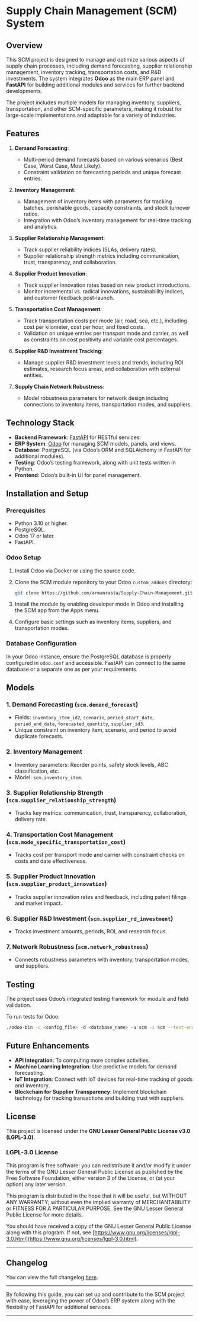 # Supply Chain Management (SCM) System

## Overview

This SCM project is designed to manage and optimize various aspects of supply chain processes, including demand forecasting, supplier relationship management, inventory tracking, transportation costs, and R&D investments. The system integrates **Odoo** as the main ERP panel and **FastAPI** for building additional modules and services for further backend developments.

The project includes multiple models for managing inventory, suppliers, transportation, and other SCM-specific parameters, making it robust for large-scale implementations and adaptable for a variety of industries.

## Features

1. **Demand Forecasting**:
   - Multi-period demand forecasts based on various scenarios (Best Case, Worst Case, Most Likely).
   - Constraint validation on forecasting periods and unique forecast entries.

2. **Inventory Management**:
   - Management of inventory items with parameters for tracking batches, perishable goods, capacity constraints, and stock turnover ratios.
   - Integration with Odoo’s inventory management for real-time tracking and analytics.

3. **Supplier Relationship Management**:
   - Track supplier reliability indices (SLAs, delivery rates).
   - Supplier relationship strength metrics including communication, trust, transparency, and collaboration.

4. **Supplier Product Innovation**:
   - Track supplier innovation rates based on new product introductions.
   - Monitor incremental vs. radical innovations, sustainability indices, and customer feedback post-launch.

5. **Transportation Cost Management**:
   - Track transportation costs per mode (air, road, sea, etc.), including cost per kilometer, cost per hour, and fixed costs.
   - Validation on unique entries per transport mode and carrier, as well as constraints on cost positivity and variable cost percentages.

6. **Supplier R&D Investment Tracking**:
   - Manage supplier R&D investment levels and trends, including ROI estimates, research focus areas, and collaboration with external entities.

7. **Supply Chain Network Robustness**:
   - Model robustness parameters for network design including connections to inventory items, transportation modes, and suppliers.

## Technology Stack

- **Backend Framework**: [FastAPI](https://fastapi.tiangolo.com/) for RESTful services.
- **ERP System**: [Odoo](https://www.odoo.com/) for managing SCM models, panels, and views.
- **Database**: PostgreSQL (via Odoo’s ORM and SQLAlchemy in FastAPI for additional modules).
- **Testing**: Odoo’s testing framework, along with unit tests written in Python.
- **Frontend**: Odoo’s built-in UI for panel management.

## Installation and Setup

### Prerequisites

- Python 3.10 or higher.
- PostgreSQL.
- Odoo 17 or later.
- FastAPI.

### Odoo Setup

1. Install Odoo via Docker or using the source code.
2. Clone the SCM module repository to your Odoo `custom_addons` directory:

    ```bash
    git clone https://github.com/armanrasta/Supply-Chain-Management.git
    ```

3. Install the module by enabling developer mode in Odoo and installing the SCM app from the Apps menu.
4. Configure basic settings such as inventory items, suppliers, and transportation modes.

### Database Configuration

In your Odoo instance, ensure the PostgreSQL database is properly configured in `odoo.conf` and accessible. FastAPI can connect to the same database or a separate one as per your requirements.

## Models

### 1. **Demand Forecasting (`scm.demand_forecast`)**

- Fields: `inventory_item_id2`, `scenario`, `period_start_date`, `period_end_date`, `forecasted_quantity`, `supplier_id3`.
- Unique constraint on inventory item, scenario, and period to avoid duplicate forecasts.

### 2. **Inventory Management**

- Inventory parameters: Reorder points, safety stock levels, ABC classification, etc.
- Model: `scm.inventory_item`.

### 3. **Supplier Relationship Strength (`scm.supplier_relationship_strength`)**

- Tracks key metrics: communication, trust, transparency, collaboration, delivery rate.

### 4. **Transportation Cost Management (`scm.mode_specific_transportation_cost`)**

- Tracks cost per transport mode and carrier with constraint checks on costs and date effectiveness.

### 5. **Supplier Product Innovation (`scm.supplier_product_innovation`)**

- Tracks supplier innovation rates and feedback, including patent filings and market impact.

### 6. **Supplier R&D Investment (`scm.supplier_rd_investment`)**

- Tracks investment amounts, periods, ROI, and research focus.

### 7. **Network Robustness (`scm.network_robustness`)**

- Connects robustness parameters with inventory, transportation modes, and suppliers.

## Testing

The project uses Odoo’s integrated testing framework for module and field validation.

To run tests for Odoo:

```bash
./odoo-bin -c <config_file> -d <database_name> -u scm -i scm --test-enable  --log-level=test --stop-after-init 
```

## Future Enhancements

- **API Integration**: To computing more complex activities.
- **Machine Learning Integration**: Use predictive models for demand forecasting.
- **IoT Integration**: Connect with IoT devices for real-time tracking of goods and inventory.
- **Blockchain for Supplier Transparency**: Implement blockchain technology for tracking transactions and building trust with suppliers.

## License

This project is licensed under the **GNU Lesser General Public License v3.0 (LGPL-3.0)**.

### LGPL-3.0 License

This program is free software: you can redistribute it and/or modify it under the terms of the GNU Lesser General Public License as published by the Free Software Foundation, either version 3 of the License, or (at your option) any later version.

This program is distributed in the hope that it will be useful, but WITHOUT ANY WARRANTY; without even the implied warranty of MERCHANTABILITY or FITNESS FOR A PARTICULAR PURPOSE. See the GNU Lesser General Public License for more details.

You should have received a copy of the GNU Lesser General Public License along with this program. If not, see [https://www.gnu.org/licenses/lgpl-3.0.html](https://www.gnu.org/licenses/lgpl-3.0.html).

---

## Changelog

You can view the full changelog [here](./CHANGELOG.md).

---

By following this guide, you can set up and contribute to the SCM project with ease, leveraging the power of Odoo’s ERP system along with the flexibility of FastAPI for additional services.

---
